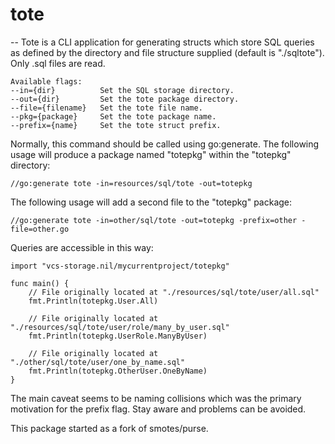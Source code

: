 # tote
--
Tote is a CLI application for generating structs which store SQL queries as
defined by the directory and file structure supplied (default is "./sqltote").
Only .sql files are read.

    Available flags:
    --in={dir}          Set the SQL storage directory.
    --out={dir}         Set the tote package directory.
    --file={filename}   Set the tote file name.
    --pkg={package}     Set the tote package name.
    --prefix={name}     Set the tote struct prefix.

Normally, this command should be called using go:generate. The following usage
will produce a package named "totepkg" within the "totepkg" directory:

    //go:generate tote -in=resources/sql/tote -out=totepkg

The following usage will add a second file to the "totepkg" package:

    //go:generate tote -in=other/sql/tote -out=totepkg -prefix=other -file=other.go

Queries are accessible in this way:

    import "vcs-storage.nil/mycurrentproject/totepkg"

    func main() {
    	// File originally located at "./resources/sql/tote/user/all.sql"
    	fmt.Println(totepkg.User.All)

    	// File originally located at "./resources/sql/tote/user/role/many_by_user.sql"
    	fmt.Println(totepkg.UserRole.ManyByUser)

    	// File originally located at "./other/sql/tote/user/one_by_name.sql"
    	fmt.Println(totepkg.OtherUser.OneByName)
    }

The main caveat seems to be naming collisions which was the primary motivation
for the prefix flag. Stay aware and problems can be avoided.

This package started as a fork of smotes/purse.
